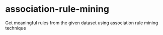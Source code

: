 # association-rule-mining
Get meaningful rules from the given dataset using association rule mining technique
